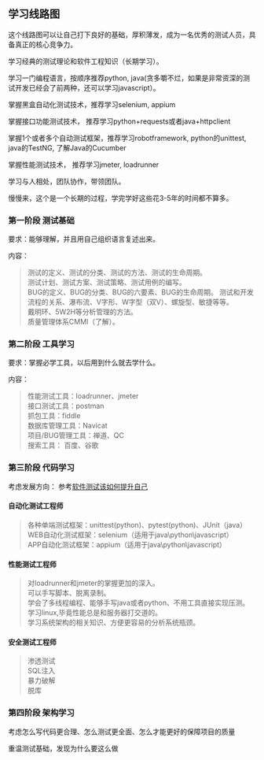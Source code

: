 ## 学习线路图

这个线路图可以让自己打下良好的基础，厚积薄发，成为一名优秀的测试人员，具备真正的核心竞争力。

学习经典的测试理论和软件工程知识（长期学习）。

学习一门编程语言，按顺序推荐python, java(贪多嚼不烂，如果是非常资深的测试开发已经会了前两种，还可以学习javascript）。

掌握黑盒自动化测试技术，推荐学习selenium, appium

掌握接口功能测试技术， 推荐学习python+requests或者java+httpclient

掌握1个或者多个自动测试框架，推荐学习robotframework, python的unittest, java的TestNG, 了解Java的Cucumber

掌握性能测试技术， 推荐学习jmeter, loadrunner

学习与人相处，团队协作，带领团队。

慢慢来，这个是一个长期的过程，学完学好这些花3-5年的时间都不算多。

### 第一阶段 测试基础

要求：能够理解，并且用自己组织语言复述出来。

内容：
>测试的定义、测试的分类、测试的方法、测试的生命周期。  
>测试计划、测试方案、测试策略、测试用例的编写。  
>BUG的定义、BUG的分类、BUG的六要素、BUG的生命周期。 测试和开发流程的关系、瀑布流、V字形、W字型（双V）、螺旋型、敏捷等等。  
>戴明环、5W2H等分析管理的方法。  
>质量管理体系CMMI（了解）。    

### 第二阶段 工具学习

要求：掌握必学工具，以后用到什么就去学什么。

内容：
>性能测试工具：loadrunner、jmeter  
>接口测试工具：postman   
>抓包工具：fiddle   
>数据库管理工具：Navicat    
>项目/BUG管理工具：禅道、QC   
>搜索工具： 百度、谷歌   

### 第三阶段 代码学习

考虑发展方向：  参考[软件测试该如何提升自己](https://www.zhihu.com/question/34426895/answer/235063852)  

#### 自动化测试工程师  

>各种单端测试框架：unittest(python)、pytest(python)、JUnit（java）  
>WEB自动化测试框架：selenium（适用于java\python\javascript）  
>APP自动化测试框架：appium（适用于java\python\javascript）  

#### 性能测试工程师   

>对loadrunner和jmeter的掌握更加的深入。  
>可以手写脚本、脱离录制。  
>学会了多线程编程、能够手写java或者python、不用工具直接实现压测。  
>学习linux,毕竟性能总是和服务器打交道的。  
>学习系统架构的相关知识、方便更容易的分析系统瓶颈。  

#### 安全测试工程师 

>渗透测试  
>SQL注入  
>暴力破解  
>脱库  

### 第四阶段 架构学习

考虑怎么写代码更合理、怎么测试更全面、怎么才能更好的保障项目的质量

重温测试基础，发现为什么要这么做
